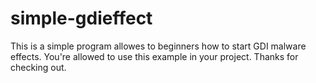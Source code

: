 # simple-gdieffect
This is a simple program allowes to beginners how to start GDI malware effects. You're allowed to use this example in your project. Thanks for checking out. 
